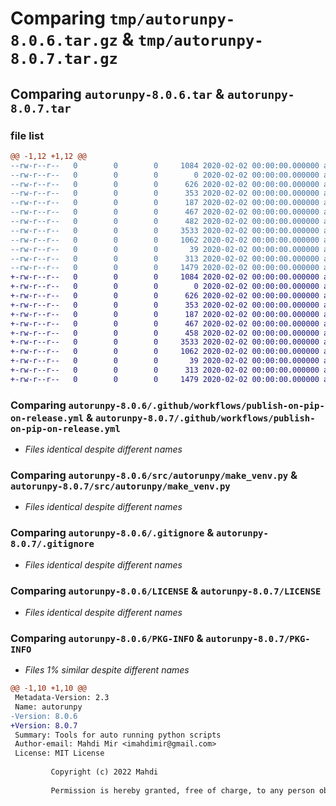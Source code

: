 # Comparing `tmp/autorunpy-8.0.6.tar.gz` & `tmp/autorunpy-8.0.7.tar.gz`

## Comparing `autorunpy-8.0.6.tar` & `autorunpy-8.0.7.tar`

### file list

```diff
@@ -1,12 +1,12 @@
--rw-r--r--   0        0        0     1084 2020-02-02 00:00:00.000000 autorunpy-8.0.6/.github/workflows/publish-on-pip-on-release.yml
--rw-r--r--   0        0        0        0 2020-02-02 00:00:00.000000 autorunpy-8.0.6/src/autorunpy/__init__.py
--rw-r--r--   0        0        0      626 2020-02-02 00:00:00.000000 autorunpy-8.0.6/src/autorunpy/make_venv.py
--rw-r--r--   0        0        0      353 2020-02-02 00:00:00.000000 autorunpy-8.0.6/src/autorunpy/ret_module_2_run.py
--rw-r--r--   0        0        0      187 2020-02-02 00:00:00.000000 autorunpy-8.0.6/src/autorunpy/ret_pkg_name.py
--rw-r--r--   0        0        0      467 2020-02-02 00:00:00.000000 autorunpy-8.0.6/src/autorunpy/rm_venv.py
--rw-r--r--   0        0        0      482 2020-02-02 00:00:00.000000 autorunpy-8.0.6/src/autorunpy/util.py
--rw-r--r--   0        0        0     3533 2020-02-02 00:00:00.000000 autorunpy-8.0.6/.gitignore
--rw-r--r--   0        0        0     1062 2020-02-02 00:00:00.000000 autorunpy-8.0.6/LICENSE
--rw-r--r--   0        0        0       39 2020-02-02 00:00:00.000000 autorunpy-8.0.6/README.md
--rw-r--r--   0        0        0      313 2020-02-02 00:00:00.000000 autorunpy-8.0.6/pyproject.toml
--rw-r--r--   0        0        0     1479 2020-02-02 00:00:00.000000 autorunpy-8.0.6/PKG-INFO
+-rw-r--r--   0        0        0     1084 2020-02-02 00:00:00.000000 autorunpy-8.0.7/.github/workflows/publish-on-pip-on-release.yml
+-rw-r--r--   0        0        0        0 2020-02-02 00:00:00.000000 autorunpy-8.0.7/src/autorunpy/__init__.py
+-rw-r--r--   0        0        0      626 2020-02-02 00:00:00.000000 autorunpy-8.0.7/src/autorunpy/make_venv.py
+-rw-r--r--   0        0        0      353 2020-02-02 00:00:00.000000 autorunpy-8.0.7/src/autorunpy/ret_module_2_run.py
+-rw-r--r--   0        0        0      187 2020-02-02 00:00:00.000000 autorunpy-8.0.7/src/autorunpy/ret_pkg_name.py
+-rw-r--r--   0        0        0      467 2020-02-02 00:00:00.000000 autorunpy-8.0.7/src/autorunpy/rm_venv.py
+-rw-r--r--   0        0        0      458 2020-02-02 00:00:00.000000 autorunpy-8.0.7/src/autorunpy/util.py
+-rw-r--r--   0        0        0     3533 2020-02-02 00:00:00.000000 autorunpy-8.0.7/.gitignore
+-rw-r--r--   0        0        0     1062 2020-02-02 00:00:00.000000 autorunpy-8.0.7/LICENSE
+-rw-r--r--   0        0        0       39 2020-02-02 00:00:00.000000 autorunpy-8.0.7/README.md
+-rw-r--r--   0        0        0      313 2020-02-02 00:00:00.000000 autorunpy-8.0.7/pyproject.toml
+-rw-r--r--   0        0        0     1479 2020-02-02 00:00:00.000000 autorunpy-8.0.7/PKG-INFO
```

### Comparing `autorunpy-8.0.6/.github/workflows/publish-on-pip-on-release.yml` & `autorunpy-8.0.7/.github/workflows/publish-on-pip-on-release.yml`

 * *Files identical despite different names*

### Comparing `autorunpy-8.0.6/src/autorunpy/make_venv.py` & `autorunpy-8.0.7/src/autorunpy/make_venv.py`

 * *Files identical despite different names*

### Comparing `autorunpy-8.0.6/.gitignore` & `autorunpy-8.0.7/.gitignore`

 * *Files identical despite different names*

### Comparing `autorunpy-8.0.6/LICENSE` & `autorunpy-8.0.7/LICENSE`

 * *Files identical despite different names*

### Comparing `autorunpy-8.0.6/PKG-INFO` & `autorunpy-8.0.7/PKG-INFO`

 * *Files 1% similar despite different names*

```diff
@@ -1,10 +1,10 @@
 Metadata-Version: 2.3
 Name: autorunpy
-Version: 8.0.6
+Version: 8.0.7
 Summary: Tools for auto running python scripts
 Author-email: Mahdi Mir <imahdimir@gmail.com>
 License: MIT License
         
         Copyright (c) 2022 Mahdi
         
         Permission is hereby granted, free of charge, to any person obtaining a copy
```

